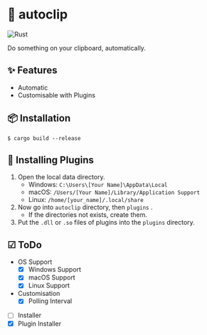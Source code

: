 # 📎 autoclip
![Rust](https://github.com/siketyan/autoclip/workflows/Rust/badge.svg)

Do something on your clipboard, automatically.

## ✨ Features
- Automatic
- Customisable with Plugins

## 📦 Installation
```
$ cargo build --release
```

## 🔌 Installing Plugins
1. Open the local data directory.
    - Windows: `C:\Users\[Your Name]\AppData\Local`
    - macOS: `/Users/[Your Name]/Library/Application Support`
    - Linux: `/home/[your_name]/.local/share`
1. Now go into `autoclip` directory, then `plugins` .
    - If the directories not exists, create them.
1. Put the `.dll` or `.so` files of plugins into the `plugins` directory.

## ☑ ToDo
- OS Support
    - [x] Windows Support
    - [x] macOS Support
    - [x] Linux Support
- Customisation
    - [x] Polling Interval
- [ ] Installer
- [x] Plugin Installer
